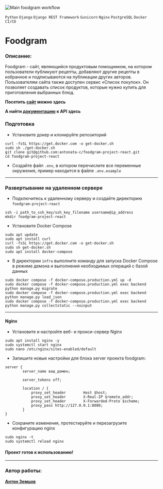![Main foodgram workflow](https://github.com/antonata-c/foodgram-project-react/actions/workflows/main.yml/badge.svg?event=push)

`Python` `Django` `Django REST Framework` `Gunicorn` `Nginx` `PostgreSQL` `Docker` `CI/CD`
# Foodgram
### Описание:
Foodgram - сайт, являющийся продуктовым помощником, на котором пользователи публикуют рецепты,
добавляют другие рецепты в избранное и подписываются на публикации 
других авторов. Пользователям сайта также доступен сервис 
«Список покупок». Он позволяет создавать список продуктов, которые 
нужно купить для приготовления выбранных блюд.

**Посетить [сайт](http://foodgramanton.ddns.net) можно здесь**

**А найти [документацию](http://foodgramanton.ddns.net/api/docs/) к API здесь**

### Подготовка
- Установите докер и клонируйте репозиторий
```shell
curl -fsSL https://get.docker.com -o get-docker.sh
sudo sh ./get-docker.sh
git clone git@github.com:antonata-c/foodgram-project-react.git
cd foodgram-project-react
```
- Создайте файл ```.env```, в котором перечислите все переменные окружения, пример находится в файле ```.env.example```
***
### Развертывание на удаленном сервере
- Подключитесь к удаленному серверу и создайте директорию ```foodgram-project-react```
```shell
ssh -i path_to_ssh_key/ssh_key_filename username@ip_address
mkdir foodgram-project-react
```
- Установите Docker Compose
```shell
sudo apt update
sudo apt install curl
curl -fsSL https://get.docker.com -o get-docker.sh
sudo sh get-docker.sh
sudo apt install docker-compose 
```
- В директории ```infra``` выполните команду для запуска Docker Compose в режиме демона и выполнения необходимых операций с базой данных
```shell
sudo docker compose -f docker-compose.production.yml up -d
sudo docker compose -f docker-compose.production.yml exec backend python manage.py migrate
sudo docker compose -f docker-compose.production.yml exec backend python manage.py load_json
sudo docker compose -f docker-compose.production.yml exec backend python manage.py collectstatic --noinput
```
***
#### Nginx
- Установите и настройте веб- и прокси-сервер Nginx
```shell
sudo apt install nginx -y
sudo systemctl start nginx
sudo nano /etc/nginx/sites-enabled/default 
```
- Запишите новые настройки для блока server проекта foodgram:
```text
server {
        server_name ваш_домен;

        server_tokens off;

        location / {
            proxy_set_header        Host $host;
            proxy_set_header        X-Real-IP $remote_addr;
            proxy_set_header        X-Forwarded-Proto $scheme;
            proxy_pass http://127.0.0.1:8080;
        }
}

```
- Сохраните изменения, протестируйте и перезагрузите конфигурацию nginx
```shell
sudo nginx -t
sudo systemctl reload nginx
```
#### Проект готов к использованию!
***
### Автор работы:
**[Антон Земцов](https://github.com/antonata-c)**